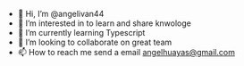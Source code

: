 - 👋 Hi, I’m @angelivan44
- 👀 I’m interested in to learn and share knwologe
- 🌱 I’m currently learning Typescript
- 💞️ I’m looking to collaborate on great team
- 📫 How to reach me send a email angelhuayas@gmail.com

<!---
angelivan44/angelivan44 is a ✨ special ✨ repository because its `README.md` (this file) appears on your GitHub profile.
You can click the Preview link to take a look at your changes.
--->
